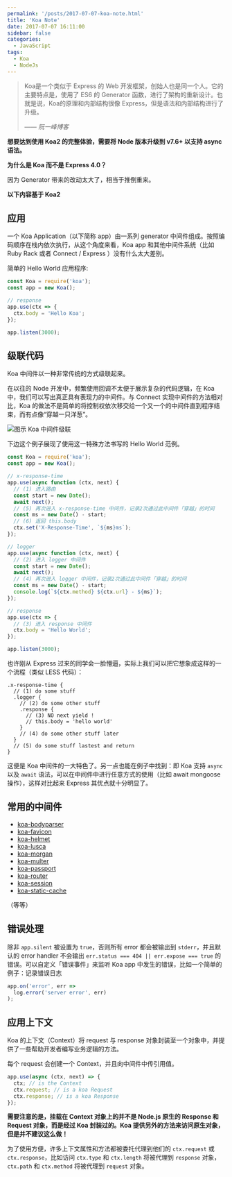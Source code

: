 ```yaml
---
permalink: '/posts/2017-07-07-koa-note.html'
title: 'Koa Note'
date: 2017-07-07 16:11:00
sidebar: false
categories:
  - JavaScript
tags:
  - Koa
  - NodeJs
---
```


> Koa是一个类似于 Express 的 Web 开发框架，创始人也是同一个人。它的主要特点是，使用了 ES6 的 Generator 函数，进行了架构的重新设计。也就是说，Koa的原理和内部结构很像 Express，但是语法和内部结构进行了升级。
> 
> —— <cite>阮一峰博客</cite>

**想要达到使用 Koa2 的完整体验，需要将 Node 版本升级到 v7.6+ 以支持 async 语法。**

**为什么是 Koa 而不是 Express 4.0？**

因为 Generator 带来的改动太大了，相当于推倒重来。

**以下内容基于 Koa2**

<!-- more -->

## 应用

一个 Koa Application（以下简称 app）由一系列 generator 中间件组成。按照编码顺序在栈内依次执行，从这个角度来看，Koa app 和其他中间件系统（比如 Ruby Rack 或者 Connect / Express ）没有什么太大差别。

简单的 Hello World 应用程序:

```javascript
const Koa = require('koa');
const app = new Koa();

// response
app.use(ctx => {
  ctx.body = 'Hello Koa';
});

app.listen(3000);
```

## 级联代码

Koa 中间件以一种非常传统的方式级联起来。

在以往的 Node 开发中，频繁使用回调不太便于展示复杂的代码逻辑，在 Koa 中，我们可以写出真正具有表现力的中间件。与 Connect 实现中间件的方法相对比，Koa 的做法不是简单的将控制权依次移交给一个又一个的中间件直到程序结束，而有点像“穿越一只洋葱”。

![图示 Koa 中间件级联](https://camo.githubusercontent.com/d80cf3b511ef4898bcde9a464de491fa15a50d06/68747470733a2f2f7261772e6769746875622e636f6d2f66656e676d6b322f6b6f612d67756964652f6d61737465722f6f6e696f6e2e706e67)

下边这个例子展现了使用这一特殊方法书写的 Hello World 范例。

```javascript
const Koa = require('koa');
const app = new Koa();

// x-response-time
app.use(async function (ctx, next) {
  // (1) 进入路由
  const start = new Date();
  await next();
  // (5) 再次进入 x-response-time 中间件，记录2次通过此中间件「穿越」的时间
  const ms = new Date() - start;
  // (6) 返回 this.body
  ctx.set('X-Response-Time', `${ms}ms`);
});

// logger
app.use(async function (ctx, next) {
  // (2) 进入 logger 中间件
  const start = new Date();
  await next();
  // (4) 再次进入 logger 中间件，记录2次通过此中间件「穿越」的时间
  const ms = new Date() - start;
  console.log(`${ctx.method} ${ctx.url} - ${ms}`);
});

// response
app.use(ctx => {
  // (3) 进入 response 中间件
  ctx.body = 'Hello World';
});

app.listen(3000);
```

也许刚从 Express 过来的同学会一脸懵逼，实际上我们可以把它想象成这样的一个流程（类似 LESS 代码）：

```less
.x-response-time {
  // (1) do some stuff
  .logger {
    // (2) do some other stuff
    .response {
      // (3) NO next yield !
      // this.body = 'hello world'
    }
    // (4) do some other stuff later
  }
  // (5) do some stuff lastest and return
}
```

这便是 Koa 中间件的一大特色了。另一点也能在例子中找到：即 Koa 支持 `async` 以及 `await` 语法，可以在中间件中进行任意方式的使用（比如 await mongoose 操作），这样对比起来 Express 其优点就十分明显了。

## 常用的中间件

* [koa-bodyparser](https://www.npmjs.com/package/koa-bodyparser)
* [koa-favicon](https://www.npmjs.com/package/koa-favicon)
* [koa-helmet](https://www.npmjs.com/package/koa-helmet)
* [koa-lusca](https://www.npmjs.com/package/koa-lusca)
* [koa-morgan](https://www.npmjs.com/package/koa-morgan)
* [koa-multer](https://www.npmjs.com/package/koa-multer)
* [koa-passport](https://www.npmjs.com/package/koa-passport)
* [koa-router](https://www.npmjs.com/package/koa-router)
* [koa-session](https://www.npmjs.com/package/koa-session)
* [koa-static-cache](https://www.npmjs.com/package/koa-static-cache)

（等等）

## 错误处理

除非 `app.silent` 被设置为 `true`，否则所有 error 都会被输出到 `stderr`，并且默认的 error handler 不会输出 `err.status === 404 || err.expose === true` 的错误。可以自定义「错误事件」来监听 Koa app 中发生的错误，比如一个简单的例子：记录错误日志

```javascript
app.on('error', err =>
  log.error('server error', err)
);
```

## 应用上下文

Koa 的上下文（Context）将 request 与 response 对象封装至一个对象中，并提供了一些帮助开发者编写业务逻辑的方法。

每个 request 会创建一个 Context，并且向中间件中传引用值。

```javascript
app.use(async (ctx, next) => {
  ctx; // is the Context
  ctx.request; // is a koa Request
  ctx.response; // is a koa Response
});
```

**需要注意的是，挂载在 Context 对象上的并不是 Node.js 原生的 Response 和 Request 对象，而是经过 Koa 封装过的。Koa 提供另外的方法来访问原生对象，但是并不建议这么做！**

为了使用方便，许多上下文属性和方法都被委托代理到他们的 `ctx.request` 或 `ctx.response`，比如访问 `ctx.type` 和 `ctx.length` 将被代理到 `response` 对象，`ctx.path` 和 `ctx.method` 将被代理到 `request` 对象。
